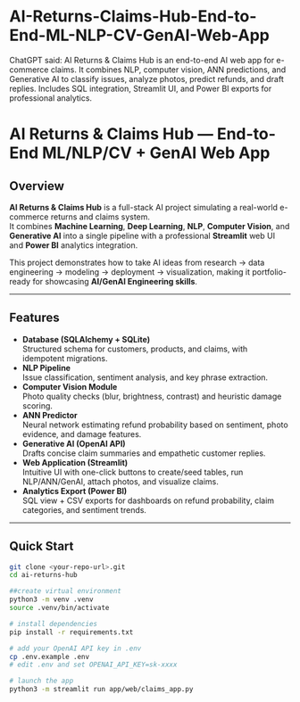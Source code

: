 # AI-Returns-Claims-Hub-End-to-End-ML-NLP-CV-GenAI-Web-App
ChatGPT said:  AI Returns &amp; Claims Hub is an end-to-end AI web app for e-commerce claims. It combines NLP, computer vision, ANN predictions, and Generative AI to classify issues, analyze photos, predict refunds, and draft replies. Includes SQL integration, Streamlit UI, and Power BI exports for professional analytics.


# AI Returns & Claims Hub — End-to-End ML/NLP/CV + GenAI Web App

## Overview
**AI Returns & Claims Hub** is a full-stack AI project simulating a real-world e-commerce returns and claims system.  
It combines **Machine Learning**, **Deep Learning**, **NLP**, **Computer Vision**, and **Generative AI** into a single pipeline with a professional **Streamlit** web UI and **Power BI** analytics integration.  

This project demonstrates how to take AI ideas from research → data engineering → modeling → deployment → visualization, making it portfolio-ready for showcasing **AI/GenAI Engineering skills**.

---

## Features
- **Database (SQLAlchemy + SQLite)**  
  Structured schema for customers, products, and claims, with idempotent migrations.
- **NLP Pipeline**  
  Issue classification, sentiment analysis, and key phrase extraction.
- **Computer Vision Module**  
  Photo quality checks (blur, brightness, contrast) and heuristic damage scoring.
- **ANN Predictor**  
  Neural network estimating refund probability based on sentiment, photo evidence, and damage features.
- **Generative AI (OpenAI API)**  
  Drafts concise claim summaries and empathetic customer replies.
- **Web Application (Streamlit)**  
  Intuitive UI with one-click buttons to create/seed tables, run NLP/ANN/GenAI, attach photos, and visualize claims.
- **Analytics Export (Power BI)**  
  SQL view + CSV exports for dashboards on refund probability, claim categories, and sentiment trends.

---

## Quick Start
```bash
git clone <your-repo-url>.git
cd ai-returns-hub

##create virtual environment
python3 -m venv .venv
source .venv/bin/activate

# install dependencies
pip install -r requirements.txt

# add your OpenAI API key in .env
cp .env.example .env
# edit .env and set OPENAI_API_KEY=sk-xxxx

# launch the app
python3 -m streamlit run app/web/claims_app.py
